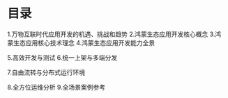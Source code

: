 # 目录
1.万物互联时代应用开发的机遇、挑战和趋势
2.鸿蒙生态应用开发核心概念
3.鸿蒙生态应用核心技术理念
4.鸿蒙生态应用开发能力全景

5.高效开发与测试
6.统一上架与多端分发

7.自由流转与分布式运行环境

8.全方位运维分析
9.全场景案例参考